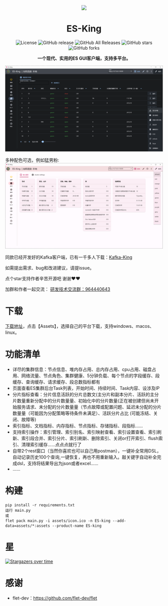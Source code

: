<div align=center><img src="assets/icon.ico"></div>
<h1 align="center">ES-King </h1>

<div align="center">

![License](https://img.shields.io/github/license/Bronya0/ES-King)
![GitHub release](https://img.shields.io/github/release/Bronya0/ES-King)
![GitHub All Releases](https://img.shields.io/github/downloads/Bronya0/ES-King/total)
![GitHub stars](https://img.shields.io/github/stars/Bronya0/ES-King)
![GitHub forks](https://img.shields.io/github/forks/Bronya0/ES-King)

<strong>一个现代、实用的ES GUI客户端，支持多平台。</strong>


</div>

![](docs/snap/1.png)

多种配色可选，例如猛男粉:
![](docs/snap/2.png)

同款已经开发好的Kafka客户端，已有一千多人下载：[Kafka-King](https://github.com/Bronya0/Kafka-King)

如需提出需求、bug和改进建议，请提issue。

点个star支持作者辛苦开源吧 谢谢❤❤

加群和作者一起交流： <a target="_blank" href="https://qm.qq.com/cgi-bin/qm/qr?k=pDqlVFyLMYEEw8DPJlRSBN27lF8qHV2v&jump_from=webapi&authKey=Wle/K0ARM1YQWlpn6vvfiZuMedy2tT9BI73mUvXVvCuktvi0fNfmNR19Jhyrf2Nz">研发技术交流群：964440643</a>


# 下载
[下载地址](https://github.com/Bronya0/ES-King/releases)，点击【Assets】，选择自己的平台下载，支持windows、macos、linux。

# 功能清单
- 详尽的集群信息：节点信息、堆内存占用、总内存占用、cpu占用、磁盘占用、网络流量、节点角色、集群健康、5分钟负载、每个节点的字段缓存、段缓存、查询缓存、请求缓存、段总数指标都有
- 页面查看ES集群后台Task列表，开始时间、持续时间、Task内容、设涉及IP
- 分片指标查看：分片信息活跃的分片总数文(主分片和副本分片、活跃的主分片数量重新分配中的分片数量量、初始化中的分片数量(正在被创建但尚未开始服务请求、未分配的分片数量量（节点故障或配置问题、延迟未分配的分片数量量（可能因为分配策略等待条件未满足）、活跃分片占比 (可能冻结、关闭、故障等)
- 索引指标、文档指标、内存指标、节点指标、存储指标、段指标……
- 支持索引操作：索引管理、索引别名、索引映射查看、索引设置查看、索引刷新、索引段合并、索引分片、索引刷新、删除索引、关闭or打开索引、flush索引、清理索引缓存……点点点就行了
- 自带2个rest窗口（当然你喜欢也可以自己用postman），一键补全常用DSL，自动记录历史100个查询,一键恢复，再也不用重新输入。敲关键字自动补全完成dsl，支持将结果导出为json或者excel……
- ……

# 构建
```
pip install -r requirements.txt
运行 main.py
或
flet pack main.py -i assets/icon.ico -n ES-king --add-data=assets/*:assets --product-name ES-king
```

# 星
[![Stargazers over time](https://starchart.cc/Bronya0/ES-King.svg)](https://starchart.cc/Bronya0/ES-King)


# 感谢
- flet-dev：https://github.com/flet-dev/flet
